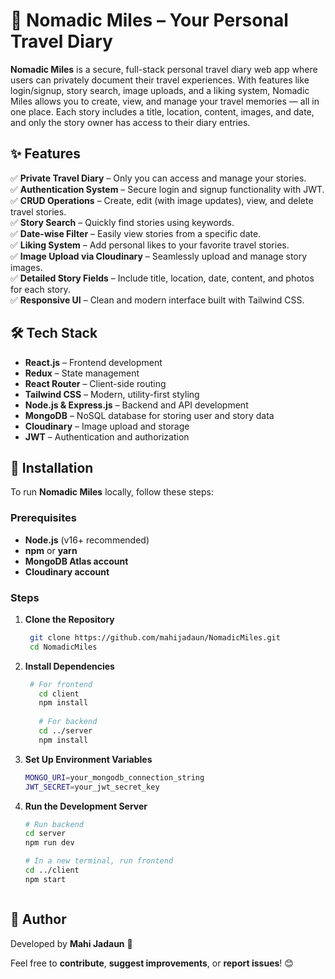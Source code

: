 # 🌄 Nomadic Miles – Your Personal Travel Diary  

**Nomadic Miles** is a secure, full-stack personal travel diary web app where users can privately document their travel experiences. With features like login/signup, story search, image uploads, and a liking system, Nomadic Miles allows you to create, view, and manage your travel memories — all in one place. Each story includes a title, location, content, images, and date, and only the story owner has access to their diary entries.  

## ✨ Features  

✅ **Private Travel Diary** – Only you can access and manage your stories.  
✅ **Authentication System** – Secure login and signup functionality with JWT.  
✅ **CRUD Operations** – Create, edit (with image updates), view, and delete travel stories.  
✅ **Story Search** – Quickly find stories using keywords.  
✅ **Date-wise Filter** – Easily view stories from a specific date.  
✅ **Liking System** – Add personal likes to your favorite travel stories.  
✅ **Image Upload via Cloudinary** – Seamlessly upload and manage story images.  
✅ **Detailed Story Fields** – Include title, location, date, content, and photos for each story.  
✅ **Responsive UI** – Clean and modern interface built with Tailwind CSS.  

## 🛠️ Tech Stack  

- **React.js** – Frontend development  
- **Redux** – State management  
- **React Router** – Client-side routing  
- **Tailwind CSS** – Modern, utility-first styling  
- **Node.js & Express.js** – Backend and API development  
- **MongoDB** – NoSQL database for storing user and story data  
- **Cloudinary** – Image upload and storage  
- **JWT** – Authentication and authorization  

## 🚀 Installation  

To run **Nomadic Miles** locally, follow these steps:

### Prerequisites  

- **Node.js** (v16+ recommended)  
- **npm** or **yarn**  
- **MongoDB Atlas account**  
- **Cloudinary account**  

### Steps  

1. **Clone the Repository**  
   ```sh
    git clone https://github.com/mahijadaun/NomadicMiles.git
    cd NomadicMiles
2. **Install Dependencies**
   ```sh
    # For frontend
      cd client
      npm install
      
      # For backend
      cd ../server
      npm install

3. **Set Up Environment Variables**
   ```sh
   MONGO_URI=your_mongodb_connection_string
   JWT_SECRET=your_jwt_secret_key

4. **Run the Development Server**
   ```sh
   # Run backend
   cd server
   npm run dev
   
   # In a new terminal, run frontend
   cd ../client
   npm start



## 👤 Author  

Developed by **Mahi Jadaun** 🚀  

Feel free to **contribute**, **suggest improvements**, or **report issues**! 😊  

